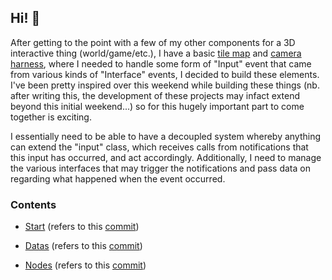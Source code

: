 ## Hi! 👋

After getting to the point with a few of my other components for a 3D interactive thing (world/game/etc.), I have a basic [tile map](https://louisfoster.github.io/ios-test-level-map-1/) and [camera harness](https://louisfoster.github.io/ios-test-camera-harness-1/), where I needed to handle some form of "Input" event that came from various kinds of "Interface" events, I decided to build these elements. I've been pretty inspired over this weekend while building these things (nb. after writing this, the development of these projects may infact extend beyond this initial weekend...) so for this hugely important part to come together is exciting. 

I essentially need to be able to have a decoupled system whereby anything can extend the "input" class, which receives calls from notifications that this input has occurred, and act accordingly. Additionally, I need to manage the various interfaces that may trigger the notifications and pass data on regarding what happened when the event occurred.


### Contents

- [Start](./start) (refers to this [commit](https://github.com/louisfoster/ios-test-input-system-1/tree/fc64db5cd0cd8fca1008a8d188f107c0df81be7f))

- [Datas](./datas) (refers to this [commit](https://github.com/louisfoster/ios-test-input-system-1/tree/7929a0d59d744b4f9362e9b69cd8c6b41c3a3072))

- [Nodes](./nodes) (refers to this [commit](https://github.com/louisfoster/ios-test-input-system-1/tree/22a0ca090b53cfbc75111f96722c10e6cd82d1bb))